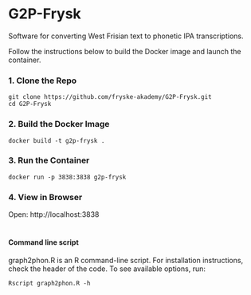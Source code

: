 # G2P-Frysk
Software for converting West Frisian text to phonetic IPA transcriptions.

Follow the instructions below to build the Docker image and launch the container.

### 1. Clone the Repo

```
git clone https://github.com/fryske-akademy/G2P-Frysk.git
cd G2P-Frysk
```

### 2. Build the Docker Image

```
docker build -t g2p-frysk .
```

### 3. Run the Container

```
docker run -p 3838:3838 g2p-frysk
```

### 4. View in Browser

Open:
http://localhost:3838

#
#### Command line script

graph2phon.R is an R command-line script. For installation instructions, check the header of the code. To see available options, run:

```
Rscript graph2phon.R -h
```
</p>

